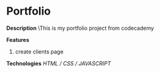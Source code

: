 Portfolio
=

**Description**
\This is my portfolio project from codecademy

**Features**
1. create clients page

**Technologies**
*HTML / CSS / JAVASCRIPT*
